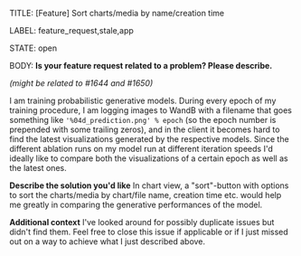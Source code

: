 TITLE:
[Feature] Sort charts/media by name/creation time

LABEL:
feature_request,stale,app

STATE:
open

BODY:
**Is your feature request related to a problem? Please describe.**

_(might be related to #1644 and #1650)_ 

I am training probabilistic generative models. During every epoch of my training procedure, I am logging images to WandB with a filename that goes something like `'%04d_prediction.png' % epoch` (so the epoch number is prepended with some trailing zeros), and in the client it becomes hard to find the latest visualizations generated by the respective models. Since the different ablation runs on my model run at different iteration speeds I'd ideally like to compare both the visualizations of a certain epoch as well as the latest ones.

**Describe the solution you'd like**
In chart view, a "sort"-button with options to sort the charts/media by chart/file name, creation time etc. would help me greatly in comparing the generative performances of the model.


**Additional context**
I've looked around for possibly duplicate issues but didn't find them. Feel free to close this issue if applicable or if I just missed out on a way to achieve what I just described above.


